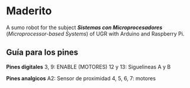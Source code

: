 # Maderito
A sumo robot for the subject ___Sistemas con Microprocesadores___ (_Microprocessor-based Systems_) of UGR with Arduino and Raspberry Pi. 

## Guía para los pines 

**Pines digitales** 
3, 9: ENABLE (MOTORES)
12 y 13: Siguelineas A y B

**Pines analgicos**
A2: Sensor de proximidad
4, 5, 6, 7: motores
